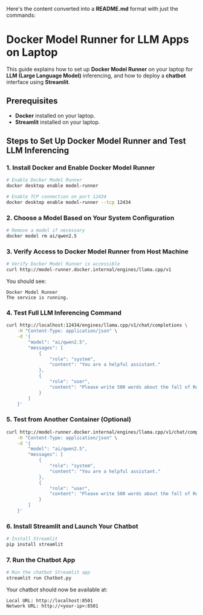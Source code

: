 Here's the content converted into a **README.md** format with just the commands:


# Docker Model Runner for LLM Apps on Laptop

This guide explains how to set up **Docker Model Runner** on your laptop for **LLM (Large Language Model)** inferencing, and how to deploy a **chatbot** interface using **Streamlit**.

## Prerequisites

- **Docker** installed on your laptop.
- **Streamlit** installed on your laptop.

## Steps to Set Up Docker Model Runner and Test LLM Inferencing

### 1. Install Docker and Enable Docker Model Runner

```bash
# Enable Docker Model Runner
docker desktop enable model-runner

# Enable TCP connection on port 12434
docker desktop enable model-runner --tcp 12434
```

### 2. Choose a Model Based on Your System Configuration

```bash
# Remove a model if necessary
docker model rm ai/qwen2.5
```

### 3. Verify Access to Docker Model Runner from Host Machine

```bash
# Verify Docker Model Runner is accessible
curl http://model-runner.docker.internal/engines/llama.cpp/v1
```

You should see:

```
Docker Model Runner
The service is running.
```

### 4. Test Full LLM Inferencing Command

```bash
curl http://localhost:12434/engines/llama.cpp/v1/chat/completions \
    -H "Content-Type: application/json" \
    -d '{
        "model": "ai/qwen2.5",
        "messages": [
            {
                "role": "system",
                "content": "You are a helpful assistant."
            },
            {
                "role": "user",
                "content": "Please write 500 words about the fall of Rome."
            }
        ]
    }'
```

### 5. Test from Another Container (Optional)

```bash
curl http://model-runner.docker.internal/engines/llama.cpp/v1/chat/completions \
    -H "Content-Type: application/json" \
    -d '{
        "model": "ai/qwen2.5",
        "messages": [
            {
                "role": "system",
                "content": "You are a helpful assistant."
            },
            {
                "role": "user",
                "content": "Please write 500 words about the fall of Rome."
            }
        ]
    }'
```

### 6. Install Streamlit and Launch Your Chatbot

```bash
# Install Streamlit
pip install streamlit
```

### 7. Run the Chatbot App

```bash
# Run the chatbot Streamlit app
streamlit run Chatbot.py
```

Your chatbot should now be available at:

```
Local URL: http://localhost:8501
Network URL: http://<your-ip>:8501
```

